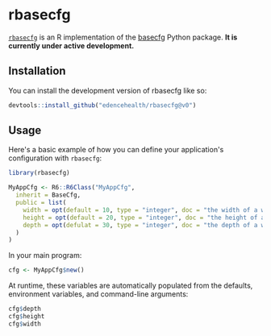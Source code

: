 # rbasecfg

<!-- badges: start -->
<!-- badges: end -->

[`rbasecfg`](https://github.com/edencehealth/rbasecfg) is an R implementation of the [basecfg](https://github.com/edencehealth/basecfg) Python package. **It is currently under active development.**


## Installation

You can install the development version of rbasecfg like so:

``` r
devtools::install_github("edencehealth/rbasecfg@v0")
```

## Usage

Here's a basic example of how you can define your application's configuration with `rbasecfg`:

``` r
library(rbasecfg)

MyAppCfg <- R6::R6Class("MyAppCfg",
  inherit = BaseCfg,
  public = list(
    width = opt(default = 10, type = "integer", doc = "the width of a widget"),
    height = opt(default = 20, type = "integer", doc = "the height of a widget"),
    depth = opt(defulat = 30, type = "integer", doc = "the depth of a widget")
  )
)
```

In your main program:

```r
cfg <- MyAppCfg$new()
```

At runtime, these variables are automatically populated from the defaults, environment variables, and command-line arguments:

```r
cfg$depth
cfg$height
cfg$width
```
